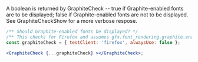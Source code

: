 <!-- # GraphiteCheck -->
A boolean is returned by GraphiteCheck -- true if Graphite-enabled fonts are to be displayed; false if Graphite-enabled fonts are not to be displayed. See GraphiteCheckShow for a more verbose respose.
```jsx
/** Should Graphite-enabled fonts be displayed? */
/** This checks for Firefox and assumes gfx.font_rendering.graphite.enabled is set to true in about:config. */
const graphiteCheck = { testClient: 'firefox', alwaysUse: false };

<GraphiteCheck {...graphiteCheck} ></GraphiteCheck>;
```